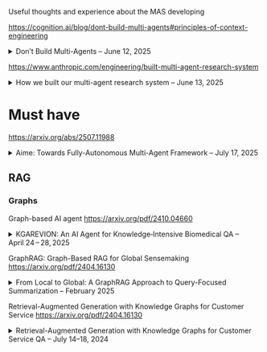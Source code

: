 Useful thoughts and experience about the MAS developing 


https://cognition.ai/blog/dont-build-multi-agents#principles-of-context-engineering 
<details>
  <summary>Don’t Build Multi-Agents – June 12, 2025</summary>

**Tags:** LLM Agents, Context Engineering, Reliability

The article argues that chaining multiple LLM subagents in parallel is fragile because context and implicit decisions get siloed, leading to compounding errors. Instead, it introduces **Context Engineering**—sharing the full trace of prior actions and recognizing that every action carries hidden assumptions—and advocates for a **single-threaded linear agent**, optionally augmented with a **history-compressor** to summarize long interactions :contentReference[oaicite:0]{index=0}.

**Main conclusion:**  
For robust, long-running AI agents, avoid parallel multi-agent setups and focus on seamless context management—either via one coherent agent or by intelligently compressing history—so that every decision is consistently informed by the complete task context. :contentReference[oaicite:1]{index=1}
</details>

https://www.anthropic.com/engineering/built-multi-agent-research-system
<details>
  <summary>How we built our multi-agent research system – June 13, 2025</summary>

**Tags:** Multi-Agent Systems, Orchestration, Research, Prompt Engineering

This article describes how Anthropic built its Research feature using a lead Claude agent to orchestrate multiple parallel subagents for open-ended research tasks. It covers challenges around orchestration patterns, prompt and tool design, evaluation frameworks, and operational practices, illustrating how careful multi-agent engineering can accelerate research workflows while managing reliability and coordination complexities. :contentReference[oaicite:2]{index=2}

**Main conclusion:**  
With robust orchestration patterns, prompt strategies, evaluation methods, and fault-recovery practices, production-grade multi-agent systems can dramatically enhance complex research tasks—but the gap between prototype and reliable production demands meticulous engineering around tooling, evaluation, and deployment. :contentReference[oaicite:3]{index=3}
</details>
 
 # Must have
https://arxiv.org/abs/2507.11988
<details>
  <summary>Aime: Towards Fully-Autonomous Multi-Agent Framework – July 17, 2025</summary>

**Tags:** Multi-Agent Systems, Dynamic Planning, Actor Factory, Progress Management

This paper introduces **Aime**, a novel multi-agent framework that overcomes the limitations of the static plan‑and‑execute paradigm by:
- Employing a **Dynamic Planner** that continuously refines strategy based on real‑time execution feedback.  
- Utilizing an **Actor Factory** to instantiate specialized agents on‑demand, each equipped with tailored tools and knowledge.  
- Maintaining a **Progress Management Module** as a single source of truth for coherent, system‑wide state awareness.  
The framework replaces rigid, precomputed workflows with a fluid, adaptive architecture and is evaluated on GAIA, SWE‑bench Verified, and WebVoyager benchmarks, where it consistently outperforms highly specialized state‑of‑the‑art agents :contentReference[oaicite:3]{index=3}.

**Main conclusion:**  
Aime significantly outperforms conventional multi‑agent systems—achieving new state‑of‑the‑art success rates of 77.6% on GAIA, 66.4% on SWE‑bench Verified, and 92.3% on WebVoyager—demonstrating superior adaptability, efficiency, and overall task success in dynamic environments :contentReference[oaicite:4]{index=4}.
</details>





## RAG
### Graphs
Graph-based AI agent
https://arxiv.org/pdf/2410.04660
<details>
  <summary>KGAREVION: An AI Agent for Knowledge‑Intensive Biomedical QA – April 24 – 28, 2025</summary>

**Tags:** Biomedical QA, Knowledge Graph, LLM Verification, Iterative Reasoning

This paper presents **KGAREVION**, a knowledge graph–based AI agent for biomedical question answering that executes a four‑stage pipeline:
- **Generate:** LLM generates candidate medical‑concept triples from the input query.  
- **Review:** A fine‑tuned LLM augmented with KG embeddings verifies the correctness of each triple.  
- **Revise:** The system iteratively corrects or supplements any invalid triples.  
- **Answer:** Final answers are constructed based on the verified, context‑relevant triples. :contentReference[oaicite:4]{index=4}

KGAREVION achieves an average accuracy improvement of **+6.75%** over 15 baseline models across seven medical QA datasets, supports both multiple‑choice and open‑ended formats, demonstrates strong zero‑shot generalization on AfriMed‑QA, and shows resilience to answer‑option perturbations. :contentReference[oaicite:5]{index=5}

**Main conclusion:**  
By integrating LLM hypothesis generation with rigorous KG‑based verification and iterative refinement, KGAREVION significantly enhances the precision and reliability of knowledge‑intensive biomedical QA, paving the way for clinical decision support and advanced biomedical research applications. :contentReference[oaicite:6]{index=6}
</details>

GraphRAG: Graph-Based RAG for Global Sensemaking  
https://arxiv.org/pdf/2404.16130

<details>
  <summary>From Local to Global: A GraphRAG Approach to Query-Focused Summarization – February 2025</summary>

**Tags:** Retrieval-Augmented Generation, Query-Focused Summarization, Knowledge Graphs, LLM Evaluation, Sensemaking

This paper introduces **GraphRAG**, a graph-based RAG method designed for answering **global queries** over large document corpora that exceed the context window of LLMs. The pipeline consists of:

- **Extract:** LLM extracts entities, relationships, and factual claims from text chunks.  
- **Graph Build:** Constructs a knowledge graph with entities as nodes and relationships as edges.  
- **Community Detect:** Applies hierarchical graph clustering (Leiden algorithm) to group related concepts.  
- **Summarize:** Generates summaries at multiple community levels (C0–C3).  
- **Query Answer:** Uses map-reduce over community summaries to answer complex, corpus-wide queries. :contentReference[oaicite:4]{index=4}

GraphRAG **outperforms standard vector RAG** on query-focused summarization tasks by large margins (up to **+33% win rate**) in **comprehensiveness** and **diversity** across podcast and news datasets (~1M tokens each). It also requires **fewer context tokens** than baseline summarization, making it more scalable. :contentReference[oaicite:4]{index=4}

**Main conclusion:**  
By leveraging LLM-derived knowledge graphs and hierarchical summarization, **GraphRAG enables accurate, diverse, and scalable answering of global questions** across large text corpora – a crucial step for deeper AI-powered sensemaking beyond surface-level retrieval. :contentReference[oaicite:4]{index=4}
</details>

Retrieval-Augmented Generation with Knowledge Graphs for Customer Service
https://arxiv.org/pdf/2404.16130
<details>
  <summary>Retrieval-Augmented Generation with Knowledge Graphs for Customer Service QA – July 14–18, 2024</summary>

**Tags:** RAG, Knowledge Graph, Customer Service, LLMs, Retrieval, QA Systems

This paper from LinkedIn presents a **graph-based RAG method** tailored for technical support. Instead of treating historical issue tickets as plain text, the system builds a **dual-layered knowledge graph**:
- **Intra-ticket:** parses ticket structure (e.g., summary, steps) into a tree;
- **Inter-ticket:** connects tickets explicitly (e.g., "cloned from") and implicitly via semantic similarity.

During inference, the system:
- Uses LLMs to extract **named entities and intent** from queries;
- Retrieves **relevant subgraphs** based on embeddings (e.g., E5, BERT);
- Converts queries into **graph-language queries** (e.g., Cypher for Neo4j);
- Generates final answers using the LLM decoder.

The method achieved **+77.6% improvement in MRR** and **+0.32 BLEU**, and in production reduced **median resolution time by 28.6%** for LinkedIn’s support team. :contentReference[oaicite:12]{index=12}

**Main conclusion:**  
By fusing RAG with structured graph-based ticket representation and LLM-powered subgraph reasoning, the system significantly boosts retrieval precision and answer quality in customer service contexts—demonstrating the value of KG-enhanced RAG for enterprise support automation. :contentReference[oaicite:12]{index=12}
</details>
